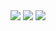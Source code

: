 <img src="https://capsule-render.vercel.app/api?type=wave&color=grey&height=300&section=header&text=OhByeongMun%20Repository&fontSize=60" />
<img
  src="https://img.shields.io/badge/HTML5-E34F26?style=flat-square&logo=HTML5&logoColor=white"
/>
<img
  src="https://img.shields.io/badge/React-FFFFFF?style=flat-square&logo=React&logoColor=white"
/>
